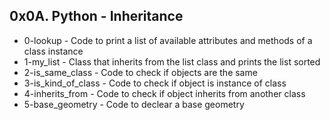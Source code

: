 ## 0x0A. Python - Inheritance

* 0-lookup - Code to print a list of available attributes and methods of a class instance
* 1-my_list - Class that inherits from the list class and prints the list sorted
* 2-is_same_class - Code to check if objects are the same
* 3-is_kind_of_class - Code to check if object is instance of class
* 4-inherits_from - Code to check if object inherits from another class
* 5-base_geometry - Code to declear a base geometry
